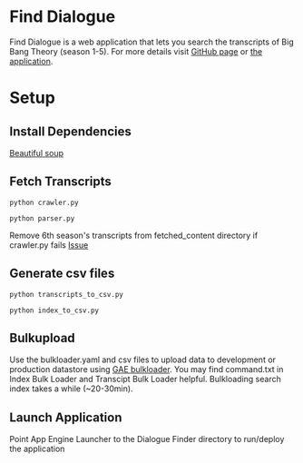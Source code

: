 Find Dialogue
=============

Find Dialogue is a web application that lets you search the transcripts of Big Bang Theory (season 1-5). For more details visit [GitHub page](http://nitishsp.github.com/FindDialogue/) or [the application](http://finddialogue.appspot.com/).


Setup
=======

## Install Dependencies

[Beautiful soup](http://www.crummy.com/software/BeautifulSoup/#Download)


## Fetch Transcripts

    python crawler.py

    python parser.py

Remove 6th season's transcripts from fetched_content directory if crawler.py fails
[Issue](https://github.com/nitishsp/FindDialogue/issues/1)

## Generate csv files

    python transcripts_to_csv.py

    python index_to_csv.py


## Bulkupload

  Use the bulkloader.yaml and csv files to upload data to development or production datastore using [GAE bulkloader](https://developers.google.com/appengine/docs/python/tools/uploadingdata).
You may find command.txt in Index Bulk Loader and Transcipt Bulk Loader helpful. Bulkloading search index takes a while (~20-30min).


## Launch Application

Point App Engine Launcher to the Dialogue Finder directory to run/deploy the application

